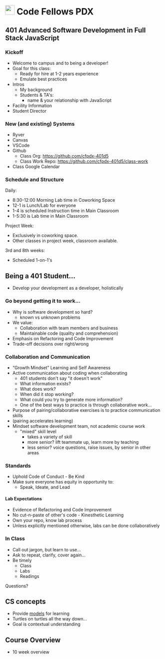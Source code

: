 <img src="https://cloud.githubusercontent.com/assets/478864/22186847/68223ce6-e0b1-11e6-8a62-0e3edc96725e.png" width=30> Code Fellows PDX
===

## 401 Advanced Software Development in Full Stack JavaScript

### Kickoff
* Welcome to campus and to being a developer!
* Goal for this class:
    * Ready for hire at 1-2 years experience
    * Emulate best practices
* Intros
    * My background
    * Students & TA's:
        * name & your relationship with JavaScript
* Facility Information
* Student Director

### New (and existing) Systems

* Ryver
* Canvas
* VSCode
* Github
    * Class Org: https://github.com/cfpdx-401d5
    * Class Work Repo: https://github.com/cfpdx-401d5/class-work
* Class Google Calendar


### Schedule and Structure

Daily:
* 8:30-12:00 Morning Lab time in Coworking Space
* 12-1 is Lunch/Lab for everyone
* 1-4 is scheduled Instruction time in Main Classroom
* 1-5:30 is Lab time in Main Classroom

Project Week:
* Exclusively in coworking space.
* Other classes in project week, classroom available.

3rd and 8th weeks:
* Scheduled 1-on-1's

## Being a 401 Student...

* Develop your development as a developer, holistically

### Go beyond getting it to work...

* Why is software development so hard?
    * known vs unknown problems
* We value:
    * Collaboration with team members and business
    * Maintainable code (quality and comprehension)
* Emphasis on Refactoring and Code Improvement
* Trade-off decisions over right/wrong

### Collaboration and Communication
* “Growth Mindset” Learning and Self Awareness
* Active communication about coding when collaborating
    * 401 students don't say "it doesn't work"
    * What information exists? 
    * What does work? 
    * When did it stop working? 
    * What could you try to generate more information? 
    * One of the best ways to practice is through collaborative work...
* Purpose of pairing/collaborative exercises is to practice communication skills
* (pairing accelerates learning)
* Mindset software development team, not academic course work
    * "mixed" skill level
        * takes a variety of skill
        * more senior? lift teammate up, learn more by teaching
        * less senior? voice questions, raise issues, by senior in other areas

### Standards
* Uphold Code of Conduct - Be Kind
* Make sure everyone has equity in opportunity to:
    * Speak, Ideate, and Lead

#### Lab Expectations
* Evidence of Refactoring and Code Improvement
* No cut-n-paste of other's code - Kinesthetic Learning
* Own your repo, know lab process
* Unless explicitly mentioned otherwise, labs can be done collaboratively

### In Class
* Call out jargon, but learn to use...
* Ask to repeat, clarify, cover again...
* Be timely
	* Class
	* Labs
	* Readings

Questions?

## CS concepts
* Provide [models](https://en.wikipedia.org/wiki/All_models_are_wrong) for learning
* Turtles on turtles all the way down...
* Goal is contextual understanding

## Course Overview
* 10 week overview



